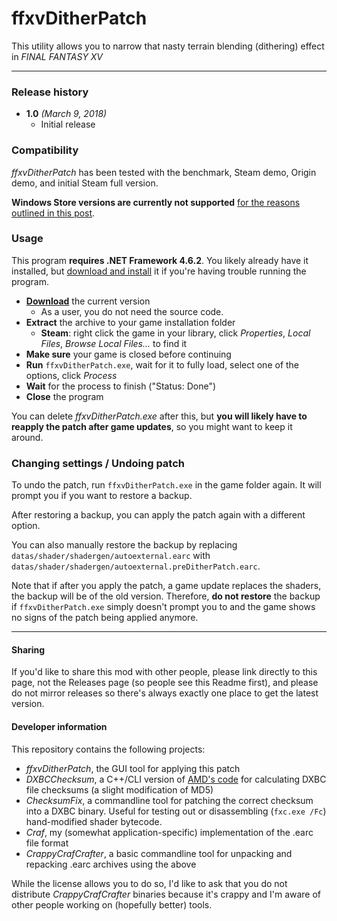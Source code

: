 ﻿# ffxvDitherPatch

This utility allows you to narrow that nasty terrain blending (dithering) effect in *FINAL FANTASY XV*

---

### Release history

* **1.0** *(March 9, 2018)*
  * Initial release

### Compatibility

*ffxvDitherPatch* has been tested with the benchmark, Steam demo, Origin demo, and initial Steam full version.

**Windows Store versions are currently not supported** [for the reasons outlined in this post](https://www.reddit.com/r/FFXV/comments/824sk3/modding_on_windows_store_version_may_be/).

### Usage

This program **requires .NET Framework 4.6.2**. You likely already have it installed, but [download and install](https://www.microsoft.com/net/download/dotnet-framework-runtime/net462) it if you're having trouble running the program.

* **[Download](https://github.com/drdaxxy/ffxvDitherPatch/releases/latest)** the current version
  * As a user, you do not need the source code.
* **Extract** the archive to your game installation folder
  * **Steam**: right click the game in your library, click *Properties*, *Local Files*, *Browse Local Files...* to find it
* **Make sure** your game is closed before continuing
* **Run** `ffxvDitherPatch.exe`, wait for it to fully load, select one of the options, click *Process*
* **Wait** for the process to finish ("Status: Done")
* **Close** the program

You can delete *ffxvDitherPatch.exe* after this, but **you will likely have to reapply the patch after game updates**, so you might want to keep it around.

### Changing settings / Undoing patch

To undo the patch, run `ffxvDitherPatch.exe` in the game folder again. It will prompt you if you want to restore a backup.

After restoring a backup, you can apply the patch again with a different option.

You can also manually restore the backup by replacing `datas/shader/shadergen/autoexternal.earc` with `datas/shader/shadergen/autoexternal.preDitherPatch.earc`.

Note that if after you apply the patch, a game update replaces the shaders, the backup will be of the old version. Therefore, **do not restore** the backup if `ffxvDitherPatch.exe` simply doesn't prompt you to and the game shows no signs of the patch being applied anymore.

---

#### Sharing

If you'd like to share this mod with other people, please link directly to this page, not the Releases page (so people see this Readme first), and please do not mirror releases so there's always exactly one place to get the latest version.

#### Developer information

This repository contains the following projects:

* *ffxvDitherPatch*, the GUI tool for applying this patch
* *DXBCChecksum*, a C++/CLI version of [AMD's code](https://github.com/GPUOpen-Tools/common-src-ShaderUtils/blob/master/DX10/DXBCChecksum.cpp) for calculating DXBC file checksums (a slight modification of MD5)
* *ChecksumFix*, a commandline tool for patching the correct checksum into a DXBC binary. Useful for testing out or disassembling (`fxc.exe /Fc`) hand-modified shader bytecode.
* *Craf*, my (somewhat application-specific) implementation of the .earc file format
* *CrappyCrafCrafter*, a basic commandline tool for unpacking and repacking .earc archives using the above

While the license allows you to do so, I'd like to ask that you do not distribute *CrappyCrafCrafter* binaries because it's crappy and I'm aware of other people working on (hopefully better) tools.